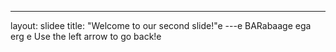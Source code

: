 ---
layout: slidee
title: "Welcome to our second slide!"e
---e
BARabaage ega erg e
Use the left arrow to go back!e
